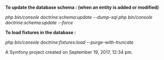 **To update the database schema : (when an entity is added or modified)**

*php bin/console doctrine:schema:update --dump-sql*
*php bin/console doctrine:schema:update --force*


**To load fixtures in the database :**

*php bin/console doctrine:fixtures:load --purge-with-truncate*







A Symfony project created on September 19, 2017, 12:34 pm.
